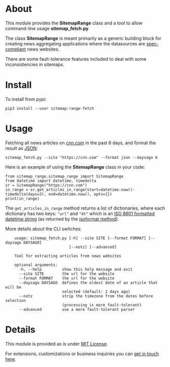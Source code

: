 About
=====

This module provides the **SitemapRange** class and a tool to allow command-line usage **sitemap_fetch.py**.

The class **SitemapRange** is meant primarily as a generic building block for creating news aggregating applications where the datasources
are [spec-compliant](https://www.sitemaps.org/protocol.html) news websites.

There are some fault-tolerance features included to deal with some inconsistencies in sitemaps.

Install
=======

To install from pypi:

    pip3 install --user sitemap-range-fetch

Usage
=====

Fetching all news articles on [cnn.com](http://cnn.com) in the past 6 days, and format the result as [JSON](https://en.wikipedia.org/wiki/JSON):

    sitemap_fetch.py --site "https://cnn.com" --format json --daysago 6

Here is an example of using the **SitemapRange** class in your code:

    from sitemap_range.sitemap_range import SitemapRange
    from datetime import datetime, timedelta
    sr = SitemapRange("https://cnn.com")
    in_range = sr.get_articles_in_range(start=datetime.now()-timedelta(days=3), end=datetime.now(), opts={})
    print(in_range)

The `get_articles_in_range` method returns a list of dictionaries, where each dictionary has two
keys: `"url"` and `"dt"` which is an [ISO 8601 formatted datetime string](https://en.wikipedia.org/wiki/ISO_8601) (as returned by the 
[isoformat method](https://docs.python.org/3/library/datetime.html#datetime.datetime.isoformat)).


More details about the CLI switches:

```
    usage: sitemap_fetch.py [-h] --site SITE [--format FORMAT] [--daysago DAYSAGO]
                            [--notz] [--advanced]

    Tool for extracting articles from news websites

    optional arguments:
      -h, --help         show this help message and exit
      --site SITE        the url for the website
      --format FORMAT    the url for the website
      --daysago DAYSAGO  defines the oldest date of an article that will be
                         selected (default: 2 days ago)
      --notz             strip the timezone from the dates before selection
                         (processing is more fault-tolerant)
      --advanced         use a more fault-tolerant parser
```

Details
=======

This module is provided as is under [MIT License](https://opensource.org/licenses/MIT).

For extensions, customizations or business inquiries you can [get in touch here](mailto:business@garage-coding.com).
